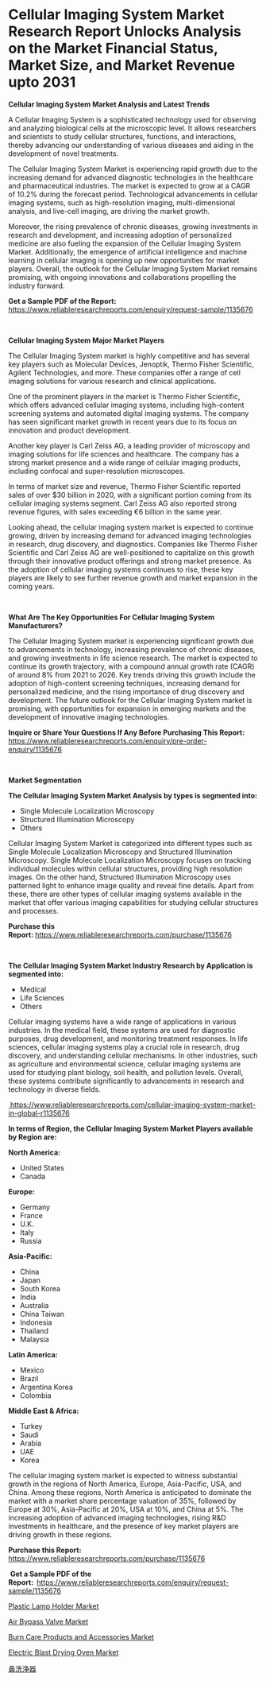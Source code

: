 <p><h1>Cellular Imaging System Market Research Report Unlocks Analysis on the Market Financial Status, Market Size, and Market Revenue upto 2031</h1></p><p><strong>Cellular Imaging System Market Analysis and Latest Trends</strong></p>
<p><p>A Cellular Imaging System is a sophisticated technology used for observing and analyzing biological cells at the microscopic level. It allows researchers and scientists to study cellular structures, functions, and interactions, thereby advancing our understanding of various diseases and aiding in the development of novel treatments. </p><p>The Cellular Imaging System Market is experiencing rapid growth due to the increasing demand for advanced diagnostic technologies in the healthcare and pharmaceutical industries. The market is expected to grow at a CAGR of 10.2% during the forecast period. Technological advancements in cellular imaging systems, such as high-resolution imaging, multi-dimensional analysis, and live-cell imaging, are driving the market growth. </p><p>Moreover, the rising prevalence of chronic diseases, growing investments in research and development, and increasing adoption of personalized medicine are also fueling the expansion of the Cellular Imaging System Market. Additionally, the emergence of artificial intelligence and machine learning in cellular imaging is opening up new opportunities for market players. Overall, the outlook for the Cellular Imaging System Market remains promising, with ongoing innovations and collaborations propelling the industry forward.</p></p>
<p><strong>Get a Sample PDF of the Report:&nbsp;</strong> <a href="https://www.reliableresearchreports.com/enquiry/request-sample/1135676">https://www.reliableresearchreports.com/enquiry/request-sample/1135676</a></p>
<p>&nbsp;</p>
<p><strong>Cellular Imaging System Major Market Players</strong></p>
<p><p>The Cellular Imaging System market is highly competitive and has several key players such as Molecular Devices, Jenoptik, Thermo Fisher Scientific, Agilent Technologies, and more. These companies offer a range of cell imaging solutions for various research and clinical applications.</p><p>One of the prominent players in the market is Thermo Fisher Scientific, which offers advanced cellular imaging systems, including high-content screening systems and automated digital imaging systems. The company has seen significant market growth in recent years due to its focus on innovation and product development.</p><p>Another key player is Carl Zeiss AG, a leading provider of microscopy and imaging solutions for life sciences and healthcare. The company has a strong market presence and a wide range of cellular imaging products, including confocal and super-resolution microscopes.</p><p>In terms of market size and revenue, Thermo Fisher Scientific reported sales of over $30 billion in 2020, with a significant portion coming from its cellular imaging systems segment. Carl Zeiss AG also reported strong revenue figures, with sales exceeding €6 billion in the same year.</p><p>Looking ahead, the cellular imaging system market is expected to continue growing, driven by increasing demand for advanced imaging technologies in research, drug discovery, and diagnostics. Companies like Thermo Fisher Scientific and Carl Zeiss AG are well-positioned to capitalize on this growth through their innovative product offerings and strong market presence. As the adoption of cellular imaging systems continues to rise, these key players are likely to see further revenue growth and market expansion in the coming years.</p></p>
<p>&nbsp;</p>
<p><strong>What Are The Key Opportunities For Cellular Imaging System Manufacturers?</strong></p>
<p><p>The Cellular Imaging System market is experiencing significant growth due to advancements in technology, increasing prevalence of chronic diseases, and growing investments in life science research. The market is expected to continue its growth trajectory, with a compound annual growth rate (CAGR) of around 8% from 2021 to 2026. Key trends driving this growth include the adoption of high-content screening techniques, increasing demand for personalized medicine, and the rising importance of drug discovery and development. The future outlook for the Cellular Imaging System market is promising, with opportunities for expansion in emerging markets and the development of innovative imaging technologies.</p></p>
<p><strong>Inquire or Share Your Questions If Any Before Purchasing This Report:</strong> <a href="https://www.reliableresearchreports.com/enquiry/pre-order-enquiry/1135676">https://www.reliableresearchreports.com/enquiry/pre-order-enquiry/1135676</a></p>
<p>&nbsp;</p>
<p><strong>Market Segmentation</strong></p>
<p><strong>The Cellular Imaging System Market Analysis by types is segmented into:</strong></p>
<p><ul><li>Single Molecule Localization Microscopy</li><li>Structured Illumination Microscopy</li><li>Others</li></ul></p>
<p><p>Cellular Imaging System Market is categorized into different types such as Single Molecule Localization Microscopy and Structured Illumination Microscopy. Single Molecule Localization Microscopy focuses on tracking individual molecules within cellular structures, providing high resolution images. On the other hand, Structured Illumination Microscopy uses patterned light to enhance image quality and reveal fine details. Apart from these, there are other types of cellular imaging systems available in the market that offer various imaging capabilities for studying cellular structures and processes.</p></p>
<p><strong>Purchase this Report:&nbsp;</strong><a href="https://www.reliableresearchreports.com/purchase/1135676">https://www.reliableresearchreports.com/purchase/1135676</a></p>
<p>&nbsp;</p>
<p><strong>The Cellular Imaging System Market Industry Research by Application is segmented into:</strong></p>
<p><ul><li>Medical</li><li>Life Sciences</li><li>Others</li></ul></p>
<p><p>Cellular imaging systems have a wide range of applications in various industries. In the medical field, these systems are used for diagnostic purposes, drug development, and monitoring treatment responses. In life sciences, cellular imaging systems play a crucial role in research, drug discovery, and understanding cellular mechanisms. In other industries, such as agriculture and environmental science, cellular imaging systems are used for studying plant biology, soil health, and pollution levels. Overall, these systems contribute significantly to advancements in research and technology in diverse fields.</p></p>
<p><a href="https://www.reliableresearchreports.com/cellular-imaging-system-market-in-global-r1135676">&nbsp;https://www.reliableresearchreports.com/cellular-imaging-system-market-in-global-r1135676</a></p>
<p><strong>In terms of Region, the Cellular Imaging System Market Players available by Region are:</strong></p>
<p>
    <p> <strong> North America: </strong>
        <ul>
            <li>United States</li>
            <li>Canada</li>
        </ul>
        </p> 
    <p> <strong> Europe: </strong>
        <ul>
            <li>Germany</li>
            <li>France</li>
            <li>U.K.</li>
            <li>Italy</li>
            <li>Russia</li>
        </ul>
        </p> 
    <p> <strong> Asia-Pacific: </strong>
        <ul>
            <li>China</li>
            <li>Japan</li>
            <li>South Korea</li>
            <li>India</li>
            <li>Australia</li>
            <li>China Taiwan</li>
            <li>Indonesia</li>
            <li>Thailand</li>
            <li>Malaysia</li>
        </ul>
        </p> 
    <p> <strong> Latin America: </strong>
        <ul>
            <li>Mexico</li>
            <li>Brazil</li>
            <li>Argentina Korea</li>
            <li>Colombia</li>
        </ul>
        </p> 
    <p> <strong> Middle East & Africa: </strong>
        <ul>
            <li>Turkey</li>
            <li>Saudi</li>
            <li>Arabia</li>
            <li>UAE</li>
            <li>Korea</li>
        </ul>
    </p>
    </p>
<p><p>The cellular imaging system market is expected to witness substantial growth in the regions of North America, Europe, Asia-Pacific, USA, and China. Among these regions, North America is anticipated to dominate the market with a market share percentage valuation of 35%, followed by Europe at 30%, Asia-Pacific at 20%, USA at 10%, and China at 5%. The increasing adoption of advanced imaging technologies, rising R&D investments in healthcare, and the presence of key market players are driving growth in these regions.</p></p>
<p><strong>Purchase this Report: </strong><a href="https://www.reliableresearchreports.com/purchase/1135676">https://www.reliableresearchreports.com/purchase/1135676</a></p>
<p>&nbsp;<strong>Get a Sample PDF of the Report:&nbsp;&nbsp;</strong><a href="https://www.reliableresearchreports.com/enquiry/request-sample/1135676">https://www.reliableresearchreports.com/enquiry/request-sample/1135676</a></p>
<p><strong></strong></p>
<p><p><a href="https://www.linkedin.com/pulse/plastic-lamp-holder-market-competitive-analysis-trends-forecast-hxqpe?trackingId=wV8500qc3ScbFiGopACFBg%3D%3D">Plastic Lamp Holder Market</a></p><p><a href="https://github.com/lataunyatinikmelvin59ilbd0dv/Market-Research-Report-List-2/blob/main/air-bypass-valve-market.md">Air Bypass Valve Market</a></p><p><a href="https://www.linkedin.com/pulse/burn-care-products-accessories-market-trends-forecast-competitive-rzp0e?trackingId=I0BPtP2kdLpaoz0LsNvvEw%3D%3D">Burn Care Products and Accessories Market</a></p><p><a href="https://github.com/pgtimber/Market-Research-Report-List-2/blob/main/electric-blast-drying-oven-market.md">Electric Blast Drying Oven Market</a></p><p><a href="https://github.com/SarahFahey88/Market-Research-Report-List-1/blob/main/108505629817.md">鼻洗浄器</a></p></p>